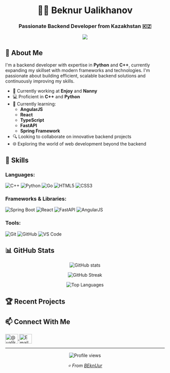 <h1 align="center">👨‍💻 Beknur Ualikhanov</h1>
<h3 align="center">Passionate Backend Developer from Kazakhstan 🇰🇿</h3>

<p align="center">
  <img src="https://readme-typing-svg.herokuapp.com/?lines=Backend+Developer;Python+Enthusiast;Spring+Boot+Developer;Always+learning&center=true&width=380&height=45">
</p>

## 🚀 About Me

I'm a backend developer with expertise in **Python** and **C++**, currently expanding my skillset with modern frameworks and technologies. I'm passionate about building efficient, scalable backend solutions and continuously improving my skills.

- 🏢 Currently working at **Enjoy** and **Nanny**
- 💻 Proficient in **C++** and **Python**
- 🌱 Currently learning:
  - **AngularJS**
  - **React**
  - **TypeScript**
  - **FastAPI**
  - **Spring Framework**
- 🔍 Looking to collaborate on innovative backend projects
- 🌐 Exploring the world of web development beyond the backend

## 💼 Skills

### Languages:
![C++](https://img.shields.io/badge/-C++-00599C?style=flat-square&logo=c%2B%2B&logoColor=white)
![Python](https://img.shields.io/badge/-Python-3776AB?style=flat-square&logo=python&logoColor=white)
![Go](https://img.shields.io/badge/-Go-00ADD8?style=flat-square&logo=go&logoColor=white)
![HTML5](https://img.shields.io/badge/-HTML5-E34F26?style=flat-square&logo=html5&logoColor=white)
![CSS3](https://img.shields.io/badge/-CSS3-1572B6?style=flat-square&logo=css3&logoColor=white)

### Frameworks & Libraries:
![Spring Boot](https://img.shields.io/badge/-Spring%20Boot-6DB33F?style=flat-square&logo=spring&logoColor=white)
![React](https://img.shields.io/badge/-React-61DAFB?style=flat-square&logo=react&logoColor=black)
![FastAPI](https://img.shields.io/badge/-FastAPI-009688?style=flat-square&logo=fastapi&logoColor=white)
![AngularJS](https://img.shields.io/badge/-AngularJS-E23237?style=flat-square&logo=angularjs&logoColor=white)

### Tools:
![Git](https://img.shields.io/badge/-Git-F05032?style=flat-square&logo=git&logoColor=white)
![GitHub](https://img.shields.io/badge/-GitHub-181717?style=flat-square&logo=github&logoColor=white)
![VS Code](https://img.shields.io/badge/-VS%20Code-007ACC?style=flat-square&logo=visual-studio-code&logoColor=white)

## 📊 GitHub Stats

<p align="center">
  <img src="https://github-readme-stats.vercel.app/api?username=BEknUur&show_icons=true&theme=tokyonight" alt="GitHub stats" />
</p>

<p align="center">
  <img src="https://github-readme-streak-stats.herokuapp.com/?user=BEknUur&theme=tokyonight" alt="GitHub Streak" />
</p>

<p align="center">
  <img src="https://github-readme-stats.vercel.app/api/top-langs/?username=BEknUur&layout=compact&theme=tokyonight" alt="Top Languages" />
</p>

## 🏆 Recent Projects

<!-- You can add your projects here
- [Project Name](GitHub link) - Brief description
- [Project Name](GitHub link) - Brief description
- [Project Name](GitHub link) - Brief description
-->

## 📫 Connect With Me

<p align="left">
  <a href="https://www.instagram.com/ualikhaanuly" target="_blank">
    <img align="center" src="https://raw.githubusercontent.com/rahuldkjain/github-profile-readme-generator/master/src/images/icons/Social/instagram.svg" alt="@ualikhaanuly" height="30" width="40" />
  </a>
  <a href="mailto:ualihanulybeknur@gmail.com">
    <img align="center" src="https://upload.wikimedia.org/wikipedia/commons/7/7e/Gmail_icon_%282020%29.svg" alt="Email" height="30" width="40" />
  </a>
  <!-- You can add more social media links here -->
</p>

---

<p align="center">
  <img src="https://komarev.com/ghpvc/?username=BEknUur&label=Profile%20views&color=0e75b6&style=flat" alt="Profile views" />
</p>

<p align="center">
  <i>⭐️ From <a href="https://github.com/BEknUur">BEknUur</a></i>
</p>

